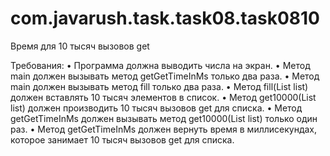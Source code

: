 # com.javarush.task.task08.task0810
Время для 10 тысяч вызовов get


Требования:
•	Программа должна выводить числа на экран.
•	Метод main должен вызывать метод getGetTimeInMs только два раза.
•	Метод main должен вызывать метод fill только два раза.
•	Метод fill(List list) должен вставлять 10 тысяч элементов в список.
•	Метод get10000(List list) должен производить 10 тысяч вызовов get для списка.
•	Метод getGetTimeInMs должен вызывать метод get10000(List list) только один раз.
•	Метод getGetTimeInMs должен вернуть время в миллисекундах, которое занимает 10 тысяч вызовов get для списка.
